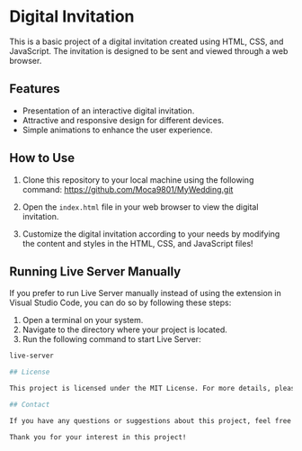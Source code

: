 # Digital Invitation

This is a basic project of a digital invitation created using HTML, CSS, and JavaScript. The invitation is designed to be sent and viewed through a web browser.

## Features

- Presentation of an interactive digital invitation.
- Attractive and responsive design for different devices.
- Simple animations to enhance the user experience.

## How to Use

1. Clone this repository to your local machine using the following command:
https://github.com/Moca9801/MyWedding.git


2. Open the `index.html` file in your web browser to view the digital invitation.

3. Customize the digital invitation according to your needs by modifying the content and styles in the HTML, CSS, and JavaScript files!

## Running Live Server Manually

If you prefer to run Live Server manually instead of using the extension in Visual Studio Code, you can do so by following these steps:

1. Open a terminal on your system.
2. Navigate to the directory where your project is located.
3. Run the following command to start Live Server:

```bash
live-server

## License

This project is licensed under the MIT License. For more details, please see the [LICENSE](LICENSE) file.

## Contact

If you have any questions or suggestions about this project, feel free to contact [your-username](https://github.com/your-username).

Thank you for your interest in this project!

